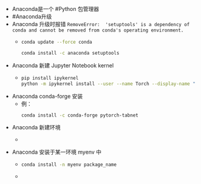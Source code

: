 - Anaconda是一个 #Python 包管理器
- #Anaconda升级
- Anaconda 升级时报错 `RemoveError:  'setuptools' is a dependency of conda and cannot be removed from conda's operating environment.`
	- ```bash
	  conda update --force conda
	  
	  conda install -c anaconda setuptools
	  ```
- Anaconda 新建 Jupyter Notebook kernel
	- ```bash
	  pip install ipykernel
	  python -m ipykernel install --user --name Torch --display-name "Python (torch)"
	  ```
- Anaconda conda-forge 安装
	- 例：
	  ```bash
	  conda install -c conda-forge pytorch-tabnet
	  ```
- Anaconda 新建环境
	- ```bash
	  
	  ```
- Anaconda 安装于某一环境 myenv 中
	- ```bash
	  conda install -n myenv package_name
	  ```
	-